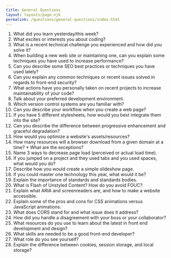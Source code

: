 ```yaml
---
title: General Questions
layout: layouts/page.njk
permalink: /questions/general-questions/index.html
---
```


 1. What did you learn yesterday/this week?
 2. What excites or interests you about coding?
 3. What is a recent technical challenge you experienced and how did you solve it?
 4. When building a new web site or maintaining one, can you explain some techniques you have used to increase performance?
 5. Can you describe some SEO best practices or techniques you have used lately?
 6. Can you explain any common techniques or recent issues solved in regards to front-end security?
 7. What actions have you personally taken on recent projects to increase maintainability of your code?
 8. Talk about your preferred development environment.
 9. Which version control systems are you familiar with?
 10. Can you describe your workflow when you create a web page?
 11. If you have 5 different stylesheets, how would you best integrate them into the site?
 12. Can you describe the difference between progressive enhancement and graceful degradation?
 13. How would you optimize a website's assets/resources?
 14. How many resources will a browser download from a given domain at a time?
    * What are the exceptions?
 15. Name 3 ways to decrease page load (perceived or actual load time).
 16. If you jumped on a project and they used tabs and you used spaces, what would you do?
 17. Describe how you would create a simple slideshow page.
 18. If you could master one technology this year, what would it be?
 19. Explain the importance of standards and standards bodies.
 20. What is Flash of Unstyled Content? How do you avoid FOUC?
 21. Explain what ARIA and screenreaders are, and how to make a website accessible.
 22. Explain some of the pros and cons for CSS animations versus JavaScript animations.
 23. What does CORS stand for and what issue does it address?
 24. How did you handle a disagreement with your boss or your collaborator?
 25. What resources do you use to learn about the latest in front end development and design?
 26. What skills are needed to be a good front-end developer?
 27. What role do you see yourself?
 28. Explain the difference between cookies, session storage, and local storage?
